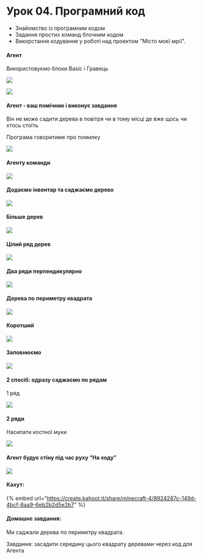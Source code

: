 # Урок 04. Програмний код

* Знайомство із програмним кодом
* Задання простих команд блочним кодом
* Викорстання кодування у роботі над проектом "Місто моєї мрії".

#### Агент

Використовуємо блоки Basic i Гравець

![](<../../.gitbook/assets/image (160).png>)

![](<../../.gitbook/assets/image (179).png>)

#### Агент - ваш помічник і виконує завдання

Він не може садити дерева в повітря чи в тому місці де вже щось чи хтось стоїть

Програма говоритиме про помилку

![](<../../.gitbook/assets/image (176).png>)

#### Агенту команди

![](<../../.gitbook/assets/image (195).png>)

#### Додаємо інвентар та саджаємо дерево

![](<../../.gitbook/assets/image (185).png>)

#### Більше дерев

![](<../../.gitbook/assets/image (161).png>)

#### Цілий ряд дерев

![](<../../.gitbook/assets/image (169).png>)

#### Два ряди перпендикулярно

![](<../../.gitbook/assets/image (220).png>)

#### Дерева по периметру квадрата

![](<../../.gitbook/assets/image (206).png>)

#### Коротший

![](<../../.gitbook/assets/image (201).png>)

#### Заповнюємо

![](<../../.gitbook/assets/image (197).png>)

#### 2 спосіб: одразу саджаємо по рядам

1 ряд

![](<../../.gitbook/assets/image (209).png>)

#### 2 ряди

Насипати костної муки

![](<../../.gitbook/assets/image (229).png>)

#### Агент будує стіну під час руху “На ходу”

![](<../../.gitbook/assets/image (155).png>)

#### Кахут:

{% embed url="https://create.kahoot.it/share/minecraft-4/8924287c-149d-4bcf-8aa9-6eb2b2d5e2b7" %}

#### Домашнє завдання:

Ми саджали дерева по периметру квадрата.

Завдання: засадити середину цього квадрату деревами через код для Агента
